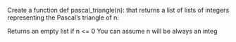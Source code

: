  Create a function def pascal_triangle(n): that returns a list of lists of integers representing the Pascal’s triangle of n:

Returns an empty list if n <= 0
You can assume n will be always an integ